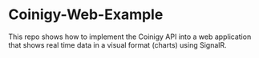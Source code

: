 # Coinigy-Web-Example

This repo shows how to implement the Coinigy API into a web application that shows real time data in a visual format (charts) using SignalR.
